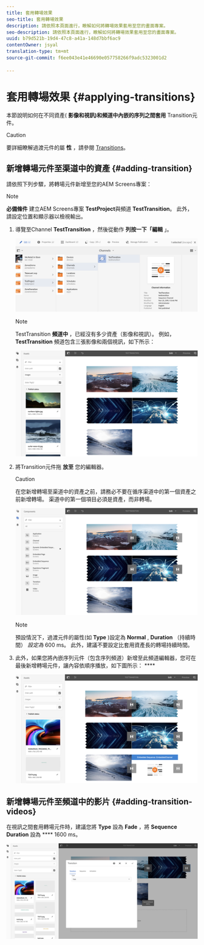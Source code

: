 ```yaml
---
title: 套用轉場效果
seo-title: 套用轉場效果
description: 請依照本頁面進行，瞭解如何將轉場效果套用至您的畫面專案。
seo-description: 請依照本頁面進行，瞭解如何將轉場效果套用至您的畫面專案。
uuid: b79d521b-19d4-47c8-a41a-148d7bbf6ac9
contentOwner: jsyal
translation-type: tm+mt
source-git-commit: f6ee043e41e46690e057758266f9adc5323001d2

---
```



# 套用轉場效果 {#applying-transitions}

本節說明如何在不同資產( **影像和視訊)和頻道中內嵌的序列之間套用** Transition元件。


>[!CAUTION]
>
>要詳細瞭解過渡元件的屬 **性** ，請參閱 [Transitions](adding-components-to-a-channel.md#transition)。

## 新增轉場元件至渠道中的資產 {#adding-transition}

請依照下列步驟，將轉場元件新增至您的AEM Screens專案：

>[!NOTE]
>
>**必備條件**
> 建立AEM Screens專案 **TestProject**&#x200B;與頻道 **TestTransition**。 此外，請設定位置和顯示器以檢視輸出。

1. 導覽至Channel **TestTransition** ，然後從動作 **列按一下「編輯** 」。

   ![image1](assets/transitions1.png)

   >[!NOTE]
   >
   >TestTransition **頻道中** ，已經沒有多少資產（影像和視訊）。 例如， **TestTransition** 頻道包含三張影像和兩個視訊，如下所示：

   ![image2](assets/transitions2.png)


1. 將Transition元件拖 **放至** 您的編輯器。
   >[!CAUTION]
   >
   >在您新增轉場至渠道中的資產之前，請務必不要在循序渠道中的第一個資產之前新增轉場。 渠道中的第一個項目必須是資產，而非轉場。

   ![image3](assets/transitions3.png)

   > [!NOTE]
   >
   >預設情況下，過渡元件的屬性(如 **Type** )設定為 **Normal** , **Duration** （持續時間） *設定為* 600 ms。  此外，建議不要設定比套用資產長的轉場持續時間。

1. 此外，如果您將內嵌序列元件（包含序列頻道）新增至此頻道編輯器，您可在最後新增轉場元件，讓內容依順序播放，如下圖所示： ****

   ![image3](assets/transitions5.png)

## 新增轉場元件至頻道中的影片 {#adding-transition-videos}

在視訊之間套用轉場元件時，建議您將 **Type** 設為 **Fade** ，將 **Sequence Duration** 設為 **** 1600 ms。

![image3](assets/transitions4.png)
